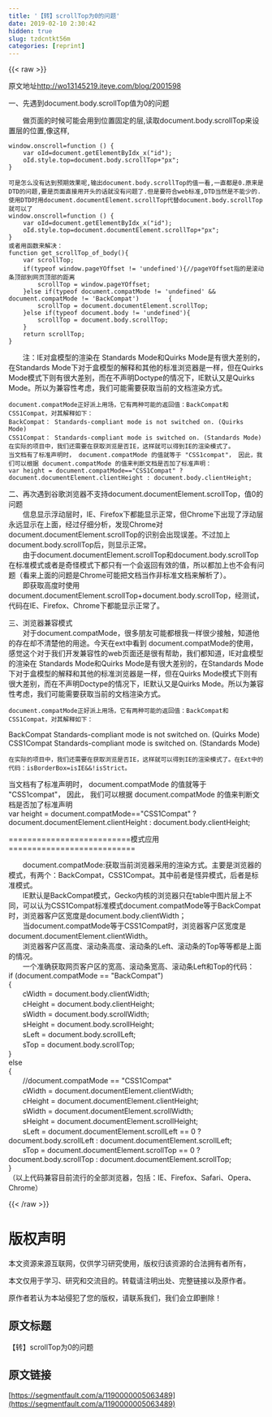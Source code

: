 ```yaml
---
title: '【转】scrollTop为0的问题' 
date: 2019-02-10 2:30:42
hidden: true
slug: tzdcntkt56m
categories: [reprint]
---
```


{{< raw >}}

                    
<p>原文地址<a href="http://wo13145219.iteye.com/blog/2001598" rel="nofollow noreferrer" target="_blank">http://wo13145219.iteye.com/blog/2001598</a></p>
<p>一、先遇到document.body.scrollTop值为0的问题 </p>
<p>　　做页面的时候可能会用到位置固定的层,读取document.body.scrollTop来设置层的位置,像这样,</p>
<div class="widget-codetool" style="display:none;">
      <div class="widget-codetool--inner">
      <span class="selectCode code-tool" data-toggle="tooltip" data-placement="top" title="" data-original-title="全选"></span>
      <span type="button" class="copyCode code-tool" data-toggle="tooltip" data-placement="top" data-clipboard-text="window.onscroll=function () { 
    var oId=document.getElementByIdx_x(&quot;id&quot;); 
    oId.style.top=document.body.scrollTop+&quot;px&quot;; 
} 
" title="" data-original-title="复制"></span>
      <span type="button" class="saveToNote code-tool" data-toggle="tooltip" data-placement="top" title="" data-original-title="放进笔记"></span>
      </div>
      </div><pre class="hljs javascript"><code><span class="hljs-built_in">window</span>.onscroll=<span class="hljs-function"><span class="hljs-keyword">function</span> (<span class="hljs-params"></span>) </span>{ 
    <span class="hljs-keyword">var</span> oId=<span class="hljs-built_in">document</span>.getElementByIdx_x(<span class="hljs-string">"id"</span>); 
    oId.style.top=<span class="hljs-built_in">document</span>.body.scrollTop+<span class="hljs-string">"px"</span>; 
} 
</code></pre>
<div class="widget-codetool" style="display:none;">
      <div class="widget-codetool--inner">
      <span class="selectCode code-tool" data-toggle="tooltip" data-placement="top" title="" data-original-title="全选"></span>
      <span type="button" class="copyCode code-tool" data-toggle="tooltip" data-placement="top" data-clipboard-text="可是怎么没有达到预期效果呢,输出document.body.scrollTop的值一看,一直都是0.原来是DTD的问题,要是页面直接用开头的话就没有问题了.但是要符合web标准,DTD当然是不能少的.使用DTD时用document.documentElement.scrollTop代替document.body.scrollTop就可以了 
window.onscroll=function () { 
    var oId=document.getElementByIdx_x(&quot;id&quot;); 
    oId.style.top=document.documentElement.scrollTop+&quot;px&quot;; 
} 
或者用函数来解决： 
function get_scrollTop_of_body(){ 
    var scrollTop; 
    if(typeof window.pageYOffset != 'undefined'){//pageYOffset指的是滚动条顶部到网页顶部的距离 
        scrollTop = window.pageYOffset; 
    }else if(typeof document.compatMode != 'undefined' &amp;&amp; document.compatMode != 'BackCompat')        { 
        scrollTop = document.documentElement.scrollTop; 
    }else if(typeof document.body != 'undefined'){ 
        scrollTop = document.body.scrollTop; 
    } 
    return scrollTop; 
} 
" title="" data-original-title="复制"></span>
      <span type="button" class="saveToNote code-tool" data-toggle="tooltip" data-placement="top" title="" data-original-title="放进笔记"></span>
      </div>
      </div><pre class="hljs javascript"><code>可是怎么没有达到预期效果呢,输出<span class="hljs-built_in">document</span>.body.scrollTop的值一看,一直都是<span class="hljs-number">0.</span>原来是DTD的问题,要是页面直接用开头的话就没有问题了.但是要符合web标准,DTD当然是不能少的.使用DTD时用<span class="hljs-built_in">document</span>.documentElement.scrollTop代替<span class="hljs-built_in">document</span>.body.scrollTop就可以了 
<span class="hljs-built_in">window</span>.onscroll=<span class="hljs-function"><span class="hljs-keyword">function</span> (<span class="hljs-params"></span>) </span>{ 
    <span class="hljs-keyword">var</span> oId=<span class="hljs-built_in">document</span>.getElementByIdx_x(<span class="hljs-string">"id"</span>); 
    oId.style.top=<span class="hljs-built_in">document</span>.documentElement.scrollTop+<span class="hljs-string">"px"</span>; 
} 
或者用函数来解决： 
<span class="hljs-function"><span class="hljs-keyword">function</span> <span class="hljs-title">get_scrollTop_of_body</span>(<span class="hljs-params"></span>)</span>{ 
    <span class="hljs-keyword">var</span> scrollTop; 
    <span class="hljs-keyword">if</span>(<span class="hljs-keyword">typeof</span> <span class="hljs-built_in">window</span>.pageYOffset != <span class="hljs-string">'undefined'</span>){<span class="hljs-comment">//pageYOffset指的是滚动条顶部到网页顶部的距离 </span>
        scrollTop = <span class="hljs-built_in">window</span>.pageYOffset; 
    }<span class="hljs-keyword">else</span> <span class="hljs-keyword">if</span>(<span class="hljs-keyword">typeof</span> <span class="hljs-built_in">document</span>.compatMode != <span class="hljs-string">'undefined'</span> &amp;&amp; <span class="hljs-built_in">document</span>.compatMode != <span class="hljs-string">'BackCompat'</span>)        { 
        scrollTop = <span class="hljs-built_in">document</span>.documentElement.scrollTop; 
    }<span class="hljs-keyword">else</span> <span class="hljs-keyword">if</span>(<span class="hljs-keyword">typeof</span> <span class="hljs-built_in">document</span>.body != <span class="hljs-string">'undefined'</span>){ 
        scrollTop = <span class="hljs-built_in">document</span>.body.scrollTop; 
    } 
    <span class="hljs-keyword">return</span> scrollTop; 
} 
</code></pre>
<p>　　注：IE对盒模型的渲染在 Standards Mode和Quirks Mode是有很大差别的，在Standards Mode下对于盒模型的解释和其他的标准浏览器是一样，但在Quirks Mode模式下则有很大差别，而在不声明Doctype的情况下，IE默认又是Quirks Mode。所以为兼容性考虑，我们可能需要获取当前的文档渲染方式。</p>
<div class="widget-codetool" style="display:none;">
      <div class="widget-codetool--inner">
      <span class="selectCode code-tool" data-toggle="tooltip" data-placement="top" title="" data-original-title="全选"></span>
      <span type="button" class="copyCode code-tool" data-toggle="tooltip" data-placement="top" data-clipboard-text="document.compatMode正好派上用场，它有两种可能的返回值：BackCompat和CSS1Compat，对其解释如下： 
BackCompat： Standards-compliant mode is not switched on. (Quirks Mode) 
CSS1Compat： Standards-compliant mode is switched on. (Standards Mode) 
在实际的项目中，我们还需要在获取浏览是否IE，这样就可以得到IE的渲染模式了。 
当文档有了标准声明时， document.compatMode 的值就等于 &quot;CSS1compat&quot;， 因此，我们可以根据 document.compatMode 的值来判断文档是否加了标准声明： 
var height = document.compatMode==&quot;CSS1Compat&quot; ? document.documentElement.clientHeight : document.body.clientHeight; 
" title="" data-original-title="复制"></span>
      <span type="button" class="saveToNote code-tool" data-toggle="tooltip" data-placement="top" title="" data-original-title="放进笔记"></span>
      </div>
      </div><pre class="hljs livescript"><code><span class="hljs-built_in">document</span>.compatMode正好派上用场，它有两种可能的返回值：BackCompat和CSS1Compat，对其解释如下： 
BackCompat： Standards-compliant mode <span class="hljs-keyword">is</span> <span class="hljs-keyword">not</span> switched <span class="hljs-literal">on</span>. (Quirks Mode) 
CSS1Compat： Standards-compliant mode <span class="hljs-keyword">is</span> switched <span class="hljs-literal">on</span>. (Standards Mode) 
在实际的项目中，我们还需要在获取浏览是否IE，这样就可以得到IE的渲染模式了。 
当文档有了标准声明时， <span class="hljs-built_in">document</span>.compatMode 的值就等于 <span class="hljs-string">"CSS1compat"</span>， 因此，我们可以根据 <span class="hljs-built_in">document</span>.compatMode 的值来判断文档是否加了标准声明： 
<span class="hljs-keyword">var</span> height = <span class="hljs-built_in">document</span>.compatMode==<span class="hljs-string">"CSS1Compat"</span> ? <span class="hljs-built_in">document</span>.documentElement.clientHeight : <span class="hljs-built_in">document</span>.body.clientHeight; 
</code></pre>
<p>二、再次遇到谷歌浏览器不支持document.documentElement.scrollTop，值0的问题 <br>　　信息显示浮动层时，IE、Firefox下都能显示正常，但Chrome下出现了浮动层永远显示在上面，经过仔细分析，发现Chrome对document.documentElement.scrollTop的识别会出现误差。不过加上document.body.scrollTop后，则显示正常。 <br>　　由于document.documentElement.scrollTop和document.body.scrollTop在标准模式或者是奇怪模式下都只有一个会返回有效的值，所以都加上也不会有问题（看来上面的问题是Chrome可能把文档当作非标准文档来解析了）。 <br>　　即获取高度时使用document.documentElement.scrollTop+document.body.scrollTop，经测试，代码在IE、Firefox、Chrome下都能显示正常了。 </p>
<p>三、浏览器兼容模式 <br>　　对于document.compatMode，很多朋友可能都根我一样很少接触，知道他的存在却不清楚他的用途。今天在ext中看到 document.compatMode的使用，感觉这个对于我们开发兼容性的web页面还是很有帮助，我们都知道，IE对盒模型的渲染在 Standards Mode和Quirks Mode是有很大差别的，在Standards Mode下对于盒模型的解释和其他的标准浏览器是一样，但在Quirks Mode模式下则有很大差别，而在不声明Doctype的情况下，IE默认又是Quirks Mode。所以为兼容性考虑，我们可能需要获取当前的文档渲染方式。</p>
<div class="widget-codetool" style="display:none;">
      <div class="widget-codetool--inner">
      <span class="selectCode code-tool" data-toggle="tooltip" data-placement="top" title="" data-original-title="全选"></span>
      <span type="button" class="copyCode code-tool" data-toggle="tooltip" data-placement="top" data-clipboard-text="  document.compatMode正好派上用场，它有两种可能的返回值：BackCompat和CSS1Compat，对其解释如下： " title="" data-original-title="复制"></span>
      <span type="button" class="saveToNote code-tool" data-toggle="tooltip" data-placement="top" title="" data-original-title="放进笔记"></span>
      </div>
      </div><pre class="hljs armasm"><code style="word-break: break-word; white-space: initial;">  document.compatMode正好派上用场，它有两种可能的返回值：<span class="hljs-keyword">BackCompat和CSS1Compat，对其解释如下： </span></code></pre>
<p>BackCompat Standards-compliant mode is not switched on. (Quirks Mode) <br>CSS1Compat Standards-compliant mode is switched on. (Standards Mode)</p>
<div class="widget-codetool" style="display:none;">
      <div class="widget-codetool--inner">
      <span class="selectCode code-tool" data-toggle="tooltip" data-placement="top" title="" data-original-title="全选"></span>
      <span type="button" class="copyCode code-tool" data-toggle="tooltip" data-placement="top" data-clipboard-text="在实际的项目中，我们还需要在获取浏览是否IE，这样就可以得到IE的渲染模式了。在Ext中的代码：isBorderBox=isIE&amp;&amp;!isStrict。 " title="" data-original-title="复制"></span>
      <span type="button" class="saveToNote code-tool" data-toggle="tooltip" data-placement="top" title="" data-original-title="放进笔记"></span>
      </div>
      </div><pre class="hljs armasm"><code style="word-break: break-word; white-space: initial;">在实际的项目中，我们还需要在获取浏览是否IE，这样就可以得到IE的渲染模式了。在Ext中的代码：<span class="hljs-keyword">isBorderBox=isIE&amp;&amp;!isStrict。 </span></code></pre>
<p>当文档有了标准声明时， document.compatMode 的值就等于 "CSS1compat"， 因此， 我们可以根据 document.compatMode 的值来判断文档是否加了标准声明 <br>var height = document.compatMode=="CSS1Compat" ? document.documentElement.clientHeight : document.body.clientHeight; </p>
<p>==========================模式应用=========================== </p>
<p>　　document.compatMode:获取当前浏览器采用的渲染方式。主要是浏览器的模式，有两个：BackCompat，CSS1Compat。其中前者是怪异模式，后者是标准模式。 <br>　　IE默认是BackCompat模式，Gecko内核的浏览器只在table中图片层上不同，可以认为CSS1Compat标准模式document.compatMode等于BackCompat时，浏览器客户区宽度是document.body.clientWidth； <br>　　当document.compatMode等于CSS1Compat时，浏览器客户区宽度是document.documentElement.clientWidth。 <br>　　浏览器客户区高度、滚动条高度、滚动条的Left、滚动条的Top等等都是上面的情况。 <br>　　一个准确获取网页客户区的宽高、滚动条宽高、滚动条Left和Top的代码： <br>if (document.compatMode == "BackCompat") <br>{ <br>　　cWidth = document.body.clientWidth; <br>　　cHeight = document.body.clientHeight; <br>　　sWidth = document.body.scrollWidth; <br>　　sHeight = document.body.scrollHeight; <br>　　sLeft = document.body.scrollLeft; <br>　　sTop = document.body.scrollTop; <br>} <br>else <br>{ <br>　　//document.compatMode == "CSS1Compat" <br>　　cWidth = document.documentElement.clientWidth; <br>　　cHeight = document.documentElement.clientHeight; <br>　　sWidth = document.documentElement.scrollWidth; <br>　　sHeight = document.documentElement.scrollHeight; <br>　　sLeft = document.documentElement.scrollLeft == 0 ? document.body.scrollLeft : document.documentElement.scrollLeft; <br>　　sTop = document.documentElement.scrollTop == 0 ? document.body.scrollTop : document.documentElement.scrollTop; <br>} <br>（以上代码兼容目前流行的全部浏览器，包括：IE、Firefox、Safari、Opera、Chrome）</p>

                
{{< /raw >}}

# 版权声明
本文资源来源互联网，仅供学习研究使用，版权归该资源的合法拥有者所有，

本文仅用于学习、研究和交流目的。转载请注明出处、完整链接以及原作者。

原作者若认为本站侵犯了您的版权，请联系我们，我们会立即删除！

## 原文标题
【转】scrollTop为0的问题

## 原文链接
[https://segmentfault.com/a/1190000005063489](https://segmentfault.com/a/1190000005063489)

